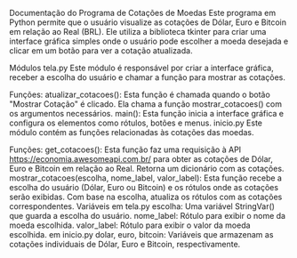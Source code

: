 Documentação do Programa de Cotações de Moedas
Este programa em Python permite que o usuário visualize as cotações de Dólar, Euro e Bitcoin em relação ao Real (BRL). Ele utiliza a biblioteca tkinter para criar uma interface gráfica simples onde o usuário pode escolher a moeda desejada e clicar em um botão para ver a cotação atualizada.

Módulos
tela.py
Este módulo é responsável por criar a interface gráfica, receber a escolha do usuário e chamar a função para mostrar as cotações.

Funções:
atualizar_cotacoes(): Esta função é chamada quando o botão "Mostrar Cotação" é clicado. Ela chama a função mostrar_cotacoes() com os argumentos necessários.
main(): Esta função inicia a interface gráfica e configura os elementos como rótulos, botões e menus.
inicio.py
Este módulo contém as funções relacionadas às cotações das moedas.

Funções:
get_cotacoes(): Esta função faz uma requisição à API https://economia.awesomeapi.com.br/ para obter as cotações de Dólar, Euro e Bitcoin em relação ao Real. Retorna um dicionário com as cotações.
mostrar_cotacoes(escolha, nome_label, valor_label): Esta função recebe a escolha do usuário (Dólar, Euro ou Bitcoin) e os rótulos onde as cotações serão exibidas. Com base na escolha, atualiza os rótulos com as cotações correspondentes.
Variáveis
em tela.py
escolha: Uma variável StringVar() que guarda a escolha do usuário.
nome_label: Rótulo para exibir o nome da moeda escolhida.
valor_label: Rótulo para exibir o valor da moeda escolhida.
em inicio.py
dolar, euro, bitcoin: Variáveis que armazenam as cotações individuais de Dólar, Euro e Bitcoin, respectivamente.
